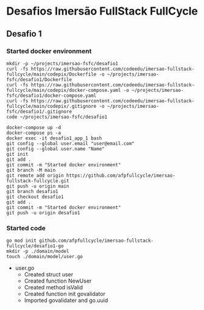 <p align="center">
    <src="https://events-fullcycle.s3.amazonaws.com/events-fullcycle/static/site/img/grupo_4417.png">
</p>

# Desafios Imersão FullStack FullCycle

## Desafio 1

### Started docker environment

```shell
mkdir -p ~/projects/imersao-fsfc/desafio1
curl -fs https://raw.githubusercontent.com/codeedu/imersao-fullstack-fullcycle/main/codepix/Dockerfile -o ~/projects/imersao-fsfc/desafio1/Dockerfile
curl -fs https://raw.githubusercontent.com/codeedu/imersao-fullstack-fullcycle/main/codepix/docker-compose.yaml -o ~/projects/imersao-fsfc/desafio1/docker-compose.yaml
curl -fs https://raw.githubusercontent.com/codeedu/imersao-fullstack-fullcycle/main/codepix/.gitignore -o ~/projects/imersao-fsfc/desafio1/.gitignore
code ~/projects/imersao-fsfc/desafio1
```

```terminal
docker-compose up -d
docker-compose ps -a
docker exec -it desafio1_app_1 bash
git config --global user.email "user@email.com"
git config --global user.name "Name"
git init
git add .
git commit -m "Started docker environment"
git branch -M main
git remote add origin https://github.com/afpfullcycle/imersao-fullstack-fullcycle.git
git push -u origin main
git branch desafio1
git checkout desafio1
git add .
git commit -m "Started docker environment"
git push -u origin desafio1
```

### Started code

```terminal
go mod init github.com/afpfullcycle/imersao-fullstack-fullcycle/desafio1-go
mkdir -p ./domain/model
touch ./domain/model/user.go
```

- user.go
    - Created struct user
    - Created function NewUser
    - Created method isValid
    - Created function init govalidator
    - Imported govalidater and go.uuid
